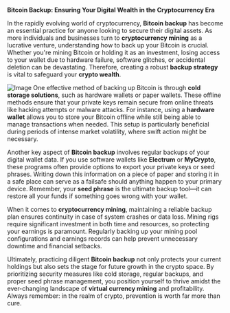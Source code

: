 **Bitcoin Backup: Ensuring Your Digital Wealth in the Cryptocurrency Era**

In the rapidly evolving world of cryptocurrency, **Bitcoin backup** has become an essential practice for anyone looking to secure their digital assets. As more individuals and businesses turn to **cryptocurrency mining** as a lucrative venture, understanding how to back up your Bitcoin is crucial. Whether you're mining Bitcoin or holding it as an investment, losing access to your wallet due to hardware failure, software glitches, or accidental deletion can be devastating. Therefore, creating a robust **backup strategy** is vital to safeguard your **crypto wealth**.


![Image](https://github.com/user-attachments/assets/31692037-0104-4703-abd1-696b6a7dd41b)
One effective method of backing up Bitcoin is through **cold storage solutions**, such as hardware wallets or paper wallets. These offline methods ensure that your private keys remain secure from online threats like hacking attempts or malware attacks. For instance, using a **hardware wallet** allows you to store your Bitcoin offline while still being able to manage transactions when needed. This setup is particularly beneficial during periods of intense market volatility, where swift action might be necessary.

Another key aspect of **Bitcoin backup** involves regular backups of your digital wallet data. If you use software wallets like **Electrum** or **MyCrypto**, these programs often provide options to export your private keys or seed phrases. Writing down this information on a piece of paper and storing it in a safe place can serve as a failsafe should anything happen to your primary device. Remember, your **seed phrase** is the ultimate backup tool—it can restore all your funds if something goes wrong with your wallet.

When it comes to **cryptocurrency mining**, maintaining a reliable backup plan ensures continuity in case of system crashes or data loss. Mining rigs require significant investment in both time and resources, so protecting your earnings is paramount. Regularly backing up your mining pool configurations and earnings records can help prevent unnecessary downtime and financial setbacks.

Ultimately, practicing diligent **Bitcoin backup** not only protects your current holdings but also sets the stage for future growth in the crypto space. By prioritizing security measures like cold storage, regular backups, and proper seed phrase management, you position yourself to thrive amidst the ever-changing landscape of **virtual currency mining** and profitability. Always remember: in the realm of crypto, prevention is worth far more than cure.